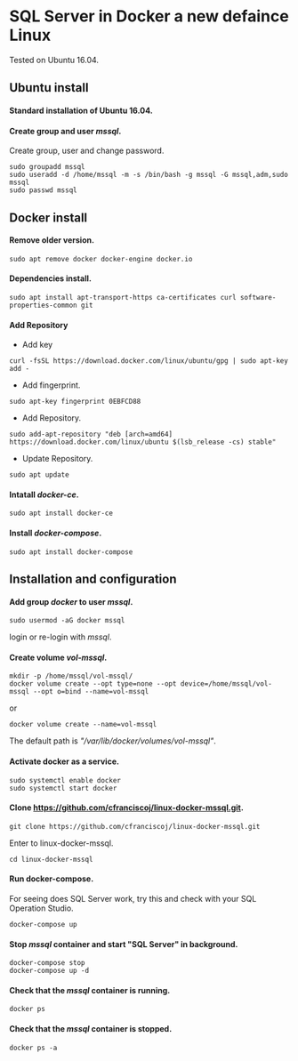 # SQL Server in Docker a new defaince Linux
Tested on Ubuntu 16.04. 

## Ubuntu install

#### Standard installation of Ubuntu 16.04.
#### Create group and user _mssql_.
Create group, user and change password.
```
sudo groupadd mssql
sudo useradd -d /home/mssql -m -s /bin/bash -g mssql -G mssql,adm,sudo mssql
sudo passwd mssql
```

## Docker install
#### Remove older version.
 
```
sudo apt remove docker docker-engine docker.io
```

#### Dependencies install.

```
sudo apt install apt-transport-https ca-certificates curl software-properties-common git
```

#### Add Repository
  - Add key

```
curl -fsSL https://download.docker.com/linux/ubuntu/gpg | sudo apt-key add -
```

  - Add fingerprint.

```
sudo apt-key fingerprint 0EBFCD88
```

  - Add Repository.

```
sudo add-apt-repository "deb [arch=amd64] https://download.docker.com/linux/ubuntu $(lsb_release -cs) stable"
```

  - Update Repository.

```
sudo apt update
```

#### Intatall _docker-ce_.

```
sudo apt install docker-ce
```

#### Install _docker-compose_.

```
sudo apt install docker-compose
```

## Installation and configuration
#### Add group _docker_ to user _mssql_.

```
sudo usermod -aG docker mssql
```
login or re-login with _mssql_.

#### Create volume _vol-mssql_.
```
mkdir -p /home/mssql/vol-mssql/
docker volume create --opt type=none --opt device=/home/mssql/vol-mssql --opt o=bind --name=vol-mssql
```
or
```
docker volume create --name=vol-mssql
```
The default path is _"/var/lib/docker/volumes/vol-mssql"_.

#### Activate docker as a service.

```
sudo systemctl enable docker
sudo systemctl start docker
```

#### Clone https://github.com/cfranciscoj/linux-docker-mssql.git.
```
git clone https://github.com/cfranciscoj/linux-docker-mssql.git
```
Enter to linux-docker-mssql.
```
cd linux-docker-mssql
```

#### Run docker-compose.

For seeing does SQL Server work, try this and check with your SQL Operation Studio.
```
docker-compose up
```

#### Stop _mssql_ container and start "SQL Server" in background.

```
docker-compose stop 
docker-compose up -d
```

#### Check that the _mssql_ container is running.

```
docker ps
```

#### Check that the _mssql_ container is stopped.

```
docker ps -a
```
